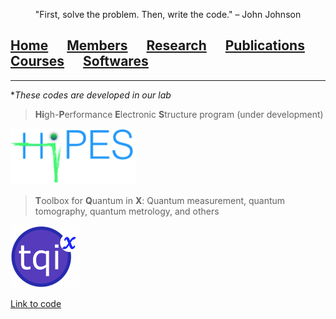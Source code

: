 <p align="center">
"First, solve the problem. Then, write the code." – John Johnson
</p>

## [Home](index.md)<img src="test_space.png" width="30" height="1">[Members](members.md)<img src="test_space.png" width="30" height="1">[Research](research.md)<img src="test_space.png" width="30" height="1">[Publications](publications.md)<img src="test_space.png" width="30" height="1">[Courses](courses.md)<img src="test_space.png" width="30" height="1">[<ins>Softwares</ins>](softwares.md)

<hr style="solid blue">

*_These codes are developed in our lab_

> **Hi**gh-**P**erformance **E**lectronic **S**tructure program (under development)

<p align="left">
<img src="hipes.png" width="200" height="90">
</p>

> **T**oolbox for **Q**uantum in **X**: Quantum measurement, quantum tomography, quantum metrology, and others

<p align="left">
<img src="tqix-logo.png" width="110" height="100">
</p>


[Link to code](https://vqisinfo.wixsite.com/tqix)


